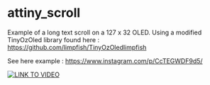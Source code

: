 # attiny_scroll
 
Example of a long text scroll on a 127 x 32 OLED. Using a modified TinyOzOled library found here : https://github.com/limpfish/TinyOzOledlimpfish

See here example : https://www.instagram.com/p/CcTEGWDF9d5/

[![LINK TO VIDEO](https://img.youtube.com/vi/wffpXHpPaIY/0.jpg)](https://www.youtube.com/watch?v=wffpXHpPaIY)
